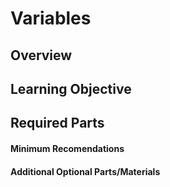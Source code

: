 # Variables

## Overview

## Learning Objective

## Required Parts

#### Minimum Recomendations

#### Additional Optional Parts/Materials